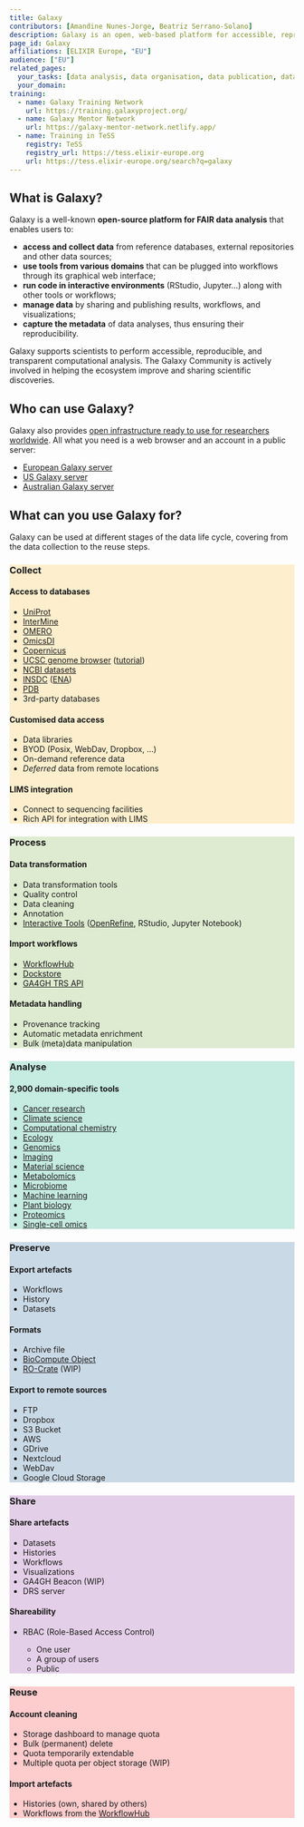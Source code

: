 ```yaml
---
title: Galaxy
contributors: [Amandine Nunes-Jorge, Beatriz Serrano-Solano]
description: Galaxy is an open, web-based platform for accessible, reproducible, and transparent computational research.
page_id: Galaxy
affiliations: [ELIXIR Europe, "EU"]
audience: ["EU"]
related_pages: 
  your_tasks: [data analysis, data organisation, data publication, data quality, data transfer, existing data, identifiers, machine actionability, metadata]
  your_domain:
training:
  - name: Galaxy Training Network
    url: https://training.galaxyproject.org/
  - name: Galaxy Mentor Network
    url: https://galaxy-mentor-network.netlify.app/
  - name: Training in TeSS
    registry: TeSS
    registry_url: https://tess.elixir-europe.org
    url: https://tess.elixir-europe.org/search?q=galaxy
---
```


## What is Galaxy?

Galaxy is a well-known **open-source platform for FAIR data analysis** that enables users to:
- **access and collect data** from reference databases, external repositories and other data sources;
- **use tools from various domains** that can be plugged into workflows through its graphical web interface;
- **run code in interactive environments** (RStudio, Jupyter...) along with other tools or workflows;
- **manage data** by sharing and publishing results, workflows, and visualizations;
- **capture the metadata** of data analyses, thus ensuring their reproducibility.

Galaxy supports scientists to perform accessible, reproducible, and transparent computational analysis. The Galaxy Community is actively involved in helping the ecosystem improve and sharing scientific discoveries.

<!-- {% include image.html file="galaxy-rdmkit.png" caption="Figure 1. Uses of Galaxy throughout the whole data life cycle." alt="Galaxy RDMkit" %} -->
## Who can use Galaxy?

Galaxy also provides [open infrastructure ready to use for researchers worldwide](https://galaxyproject.org/use/). All what you need is a web browser and an account in a public server:
- [European Galaxy server](https://usegalaxy.eu/)
- [US Galaxy server](https://usegalaxy.org/)
- [Australian Galaxy server](https://usegalaxy.org.au/)

## What can you use Galaxy for?

Galaxy can be used at different stages of the data life cycle, covering from the data collection to the reuse steps. 

<div class="container-fluid g-0 m-1">
  <div class="row row-cols-1 row-cols-md-3">
      <div class="card mb-4">
        <div class="card-body px-4" style="background-color: #fac54b45">
          <h3 class="card-title text-center mb-4 mt-3">Collect</h3>
          <h4>Access to databases</h4>
          <ul class="lh-sm">
            <li><a href="https://www.uniprot.org/">UniProt</a></li>
            <li><a href="http://intermine.org/">InterMine</a></li>
            <li><a href="https://www.openmicroscopy.org/omero/">OMERO</a></li>
            <li><a href="https://www.omicsdi.org/">OmicsDI</a></li>
            <li><a href="https://www.copernicus.eu/en">Copernicus</a></li>
            <li><a href="https://genome.ucsc.edu/">UCSC genome browser</a> (<a href="https://training.galaxyproject.org/training-material/topics/introduction/tutorials/galaxy-intro-strands/tutorial.html">tutorial</a>)</li>
            <li><a href="https://www.ncbi.nlm.nih.gov/datasets/">NCBI datasets</a></li>
            <li><a href="https://www.insdc.org/">INSDC</a> (<a href="https://www.ebi.ac.uk/ena/browser/about">ENA</a>)</li>
            <li><a href="https://www.rcsb.org/">PDB</a></li>
            <li>3rd-party databases</li>
          </ul>
          <h4>Customised data access</h4>
          <ul class="lh-sm">
            <li>Data libraries</li>
            <li>BYOD (Posix, WebDav, Dropbox, ...)</li>
            <li>On-demand reference data</li>
            <li><i>Deferred</i> data from remote locations</li>
          </ul>
          <h4>LIMS integration</h4>
          <ul class="lh-sm">
            <li>Connect to sequencing facilities</li>
            <li>Rich API for integration with LIMS</li>
          </ul>
        </div>
      </div>
      <div class="card mb-4">
        <div class="card-body px-4" style="background-color: #8aba5645">
          <h3 class="card-title text-center mb-4 mt-3">Process</h3>
          <h4>Data transformation</h4>
          <ul class="lh-sm">
            <li>Data transformation tools</li>
            <li>Quality control</li>
            <li>Data cleaning</li>
            <li>Annotation</li>
            <li><a href="https://live.usegalaxy.eu/">Interactive Tools</a> (<a href="https://openrefine.org/">OpenRefine</a>, RStudio, Jupyter Notebook)</li>
          </ul>
          <h4>Import workflows</h4>
          <ul class="lh-sm">
            <li><a href="https://workflowhub.eu/">WorkflowHub</a></li>
            <li><a href="https://dockstore.org/">Dockstore</a></li>
            <li><a href="https://www.ga4gh.org/news/tool-registry-service-api-enabling-an-interoperable-library-of-genomics-analysis-tools/">GA4GH TRS API</a></li>
          </ul>
          <h4>Metadata handling</h4>
          <ul class="lh-sm">
            <li>Provenance tracking</li>
            <li>Automatic metadata enrichment</li>
            <li>Bulk (meta)data manipulation</li>
          </ul>
        </div>
      </div>
      <div class="card mb-4">
        <div class="card-body px-4" style="background-color: #32b89045">
          <h3 class="card-title text-center mb-4 mt-3">Analyse</h3>
          <h4>2,900 domain-specific tools</h4>
          <ul class="lh-sm">
            <li><a href="https://cancer.usegalaxy.eu/">Cancer research</a></li>
            <li><a href="https://climate.usegalaxy.eu/">Climate science</a></li>
            <li><a href="https://cheminformatics.usegalaxy.eu/">Computational chemistry</a></li>
            <li><a href="https://ecology.usegalaxy.eu/">Ecology</a></li>
            <li><a href="https://assembly.usegalaxy.eu/">Genomics</a></li>
            <li><a href="https://imaging.usegalaxy.eu/">Imaging</a></li>
            <li><a href="https://materials.usegalaxy.eu/">Material science</a></li>
            <li><a href="https://metabolomics.usegalaxy.eu/">Metabolomics</a></li>
            <li><a href="https://microbiome.usegalaxy.eu/">Microbiome</a></li>
            <li><a href="https://ml.usegalaxy.eu/">Machine learning</a></li>
            <li><a href="https://plants.usegalaxy.eu/">Plant biology</a></li>
            <li><a href="https://proteomics.usegalaxy.eu/">Proteomics</a></li>
            <li><a href="https://singlecell.usegalaxy.eu/">Single-cell omics</a></li>
          </ul>
        </div>
      </div>
      <div class="card mb-4">
        <div class="card-body px-4" style="background-color: #4176a545">
          <h3 class="card-title text-center mb-4 mt-3">Preserve</h3>
          <h4>Export artefacts</h4>
          <ul class="lh-sm">
            <li>Workflows</li>
            <li>History</li>
            <li>Datasets</li>
          </ul>
          <h4>Formats</h4>
          <ul class="lh-sm">
            <li>Archive file</li>
            <li><a href="https://biocomputeobject.org/">BioCompute Object</a></li>
            <li><a href="https://www.researchobject.org/ro-crate/">RO-Crate</a> (WIP)</li>
          </ul>
          <h4>Export to remote sources</h4>
          <ul class="lh-sm">
            <li>FTP</li>
            <li>Dropbox</li>
            <li>S3 Bucket</li>
            <li>AWS</li>
            <li>GDrive</li>
            <li>Nextcloud</li>
            <li>WebDav</li>
            <li>Google Cloud Storage</li>
          </ul>
        </div>
      </div>
      <div class="card mb-4">
        <div class="card-body px-4" style="background-color: #9e51ad45">
          <h3 class="card-title text-center mb-4 mt-3">Share</h3>
          <h4>Share artefacts</h4>
          <ul class="lh-sm">
            <li>Datasets</li>
            <li>Histories</li>
            <li>Workflows</li>
            <li>Visualizations</li>
            <li>GA4GH Beacon (WIP)</li>
            <li>DRS server</li>
          </ul>
          <h4>Shareability</h4>
          <ul class="lh-sm">
            <li>RBAC (Role-Based Access Control)</li>
            <ul class="lh-sm">
              <li>One user</li>
              <li>A group of users</li>
              <li>Public</li>
            </ul>
          </ul>
        </div>
      </div>
      <div class="card mb-4">
        <div class="card-body px-4" style="background-color: #fa484b45">
          <h3 class="card-title text-center mb-4 mt-3">Reuse</h3>
          <h4>Account cleaning</h4>
          <ul class="lh-sm">
            <li>Storage dashboard to manage quota</li>
            <li>Bulk (permanent) delete</li>
            <li>Quota temporarily extendable</li>
            <li>Multiple quota per object storage (WIP)</li>
          </ul>
          <h4>Import artefacts</h4>
          <ul class="lh-sm">
            <li>Histories (own, shared by others)</li>
            <li>Workflows from the <a href="https://workflowhub.eu/">WorkflowHub</a></li>
          </ul>
        </div>
      </div>
  </div>
</div>
